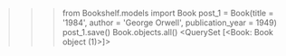 >>> from Bookshelf.models import Book
>>> post_1 = Book(title = '1984', author = 'George Orwell', publication_year = 1949)
>>> post_1.save()
>>> Book.objects.all()
<QuerySet [<Book: Book object (1)>]>
